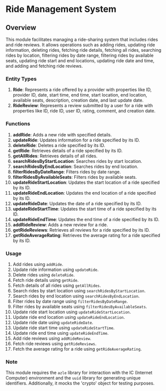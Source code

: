 # Ride Management System
## Overview
This module facilitates managing a ride-sharing system that includes rides and ride reviews. It allows operations such as adding rides, updating ride information, deleting rides, fetching ride details, fetching all rides, searching rides by location, filtering rides by date range, filtering rides by available seats, updating ride start and end locations, updating ride date and time, and adding and fetching ride reviews.

### Entity Types
1. **Ride**: Represents a ride offered by a provider with properties like ID, provider ID, date, start time, end time, start location, end location, available seats, description, creation date, and last update date.
2. **RideReview**: Represents a review submitted by a user for a ride with properties like ID, ride ID, user ID, rating, comment, and creation date.

### Functions
1. **addRide**: Adds a new ride with specified details.
2. **updateRide**: Updates information for a ride specified by its ID.
3. **deleteRide**: Deletes a ride specified by its ID.
4. **getRide**: Retrieves details of a ride specified by its ID.
5. **getAllRides**: Retrieves details of all rides.
6. **searchRidesByStartLocation**: Searches rides by start location.
7. **searchRidesByEndLocation**: Searches rides by end location.
8. **filterRidesByDateRange**: Filters rides by date range.
9. **filterRidesByAvailableSeats**: Filters rides by available seats.
10. **updateRideStartLocation**: Updates the start location of a ride specified by its ID.
11. **updateRideEndLocation**: Updates the end location of a ride specified by its ID.
12. **updateRideDate**: Updates the date of a ride specified by its ID.
13. **updateRideStartTime**: Updates the start time of a ride specified by its ID.
14. **updateRideEndTime**: Updates the end time of a ride specified by its ID.
15. **addRideReview**: Adds a new review for a ride.
16. **getRideReviews**: Retrieves all reviews for a ride specified by its ID.
17. **getRideAverageRating**: Retrieves the average rating for a ride specified by its ID.

### Usage
1. Add rides using `addRide`.
2. Update ride information using `updateRide`.
3. Delete rides using `deleteRide`.
4. Fetch ride details using `getRide`.
5. Fetch details of all rides using `getAllRides`.
6. Search rides by start location using `searchRidesByStartLocation`.
7. Search rides by end location using `searchRidesByEndLocation`.
8. Filter rides by date range using `filterRidesByDateRange`.
9. Filter rides by available seats using `filterRidesByAvailableSeats`.
10. Update ride start location using `updateRideStartLocation`.
11. Update ride end location using `updateRideEndLocation`.
12. Update ride date using `updateRideDate`.
13. Update ride start time using `updateRideStartTime`.
14. Update ride end time using `updateRideEndTime`.
15. Add ride reviews using `addRideReview`.
16. Fetch ride reviews using `getRideReviews`.
17. Fetch the average rating for a ride using `getRideAverageRating`.

### Note
This module requires the `azle` library for interaction with the IC (Internet Computer) environment and the `uuid` library for generating unique identifiers. Additionally, it mocks the 'crypto' object for testing purposes.